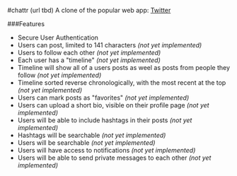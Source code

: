 #chattr (url tbd)
A clone of the popular web app: [Twitter](http://www.twitter.com)

###Features
* Secure User Authentication
* Users can post, limited to 141 characters *(not yet implemented)*
* Users to follow each other *(not yet implemented)*
* Each user has a "timeline" *(not yet implemented)*
 * Timeline will show all of a users posts as weel as posts from people they follow *(not yet implemented)*
 * Timeline sorted reverse chronologically, with the most recent at the top *(not yet implemented)*
* Users can mark posts as "favorites" *(not yet implemented)*
* Users can upload a short bio, visible on their profile page *(not yet implemented)*
* Users will be able to include hashtags in their posts *(not yet implemented)*
* Hashtags will be searchable *(not yet implemented)*
* Users will be searchable *(not yet implemented)*
* Users will have access to notifications *(not yet implemented)*
* Users will be able to send private messages to each other *(not yet implemented)*